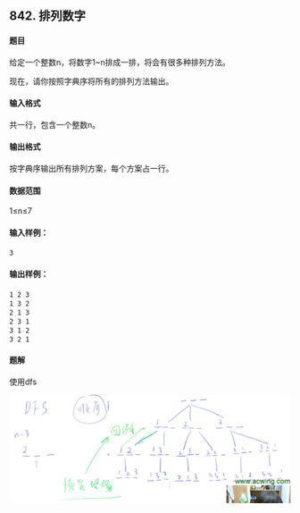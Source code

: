 ## 842. 排列数字

#### 题目 

给定一个整数n，将数字1~n排成一排，将会有很多种排列方法。

现在，请你按照字典序将所有的排列方法输出。

#### 输入格式

共一行，包含一个整数n。

#### 输出格式

按字典序输出所有排列方案，每个方案占一行。

#### 数据范围

1≤n≤7

#### 输入样例：

```
3
```

#### 输出样例：

```
1 2 3 
1 3 2 
2 1 3 
2 3 1 
3 1 2 
3 2 1 
```

#### 题解

使用dfs

![image-20210529211233136](README/image-20210529211233136.png)